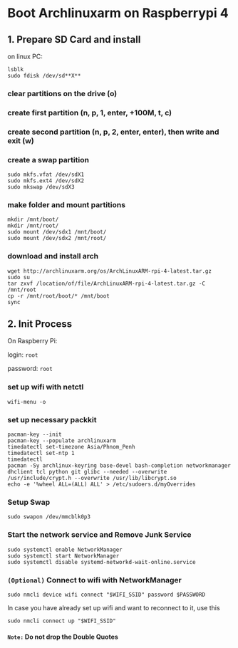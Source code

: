 # Boot Archlinuxarm on Raspberrypi 4
## 1. Prepare SD Card and install

on linux PC:

```console 
lsblk
sudo fdisk /dev/sd**X**
```

### clear partitions on the drive (**o**)
### create first partition (**n**, **p**, **1**, **enter**, **+100M**, **t**, **c**)

### create second partition (**n**, **p**, **2**, **enter**, **enter**), then write and exit (**w**)

### create a swap partition

```console
sudo mkfs.vfat /dev/sdX1
sudo mkfs.ext4 /dev/sdX2
sudo mkswap /dev/sdX3
```

### make folder and mount partitions

```console
mkdir /mnt/boot/
mkdir /mnt/root/
sudo mount /dev/sdx1 /mnt/boot/
sudo mount /dev/sdx2 /mnt/root/
````

### download and install arch

```console
wget http://archlinuxarm.org/os/ArchLinuxARM-rpi-4-latest.tar.gz
sudo su
tar zxvf /location/of/file/ArchLinuxARM-rpi-4-latest.tar.gz -C /mnt/root
cp -r /mnt/root/boot/* /mnt/boot
sync
```

## 2. Init Process

On Raspberry Pi:

login: ``root``

password: ``root``

### set up wifi with netctl

```console
wifi-menu -o
```

### set up necessary packkit

```console
pacman-key --init
pacman-key --populate archlinuxarm
timedatectl set-timezone Asia/Phnom_Penh
timedatectl set-ntp 1
timedatectl
pacman -Sy archlinux-keyring base-devel bash-completion networkmanager dhclient tcl python git glibc --needed --overwrite /usr/include/crypt.h --overwrite /usr/lib/libcrypt.so
echo -e '%wheel ALL=(ALL) ALL' > /etc/sudoers.d/myOverrides
```

### Setup Swap

```console
sudo swapon /dev/mmcblk0p3
```

### Start the network service and Remove Junk Service

```console
sudo systemctl enable NetworkManager
sudo systemctl start NetworkManager
sudo systemctl disable systemd-networkd-wait-online.service
```

### `(Optional)` Connect to wifi with NetworkManager

```console
sudo nmcli device wifi connect "$WIFI_SSID" password $PASSWORD
```

In case you have already set up wifi and want to reconnect to it, use this

```console
sudo nmcli connect up "$WIFI_SSID"
```

#### **```Note:```** Do not drop the Double Quotes

